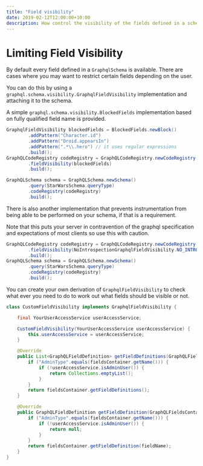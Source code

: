 ```yaml
---
title: "Field visibility"
date: 2019-02-12T12:00:00+10:00
description: How control the visibility of the fields defined in a schema
---
```


# Limiting Field Visibility

By default every field defined in a `GraphqlSchema` is available.  There are cases where you may want to restrict certain fields
depending on the user.

You can do this by using a `graphql.schema.visibility.GraphqlFieldVisibility` implementation and attaching it to the schema.

A simple `graphql.schema.visibility.BlockedFields` implementation based on fully qualified field name is provided.

```java
GraphqlFieldVisibility blockedFields = BlockedFields.newBlock()
        .addPattern("Character.id")
        .addPattern("Droid.appearsIn")
        .addPattern(".*\\.hero") // it uses regular expressions
        .build();
GraphQLCodeRegistry codeRegistry = GraphQLCodeRegistry.newCodeRegistry()
        .fieldVisibility(blockedFields)
        .build();

GraphQLSchema schema = GraphQLSchema.newSchema()
        .query(StarWarsSchema.queryType)
        .codeRegistry(codeRegistry)
        .build();
```

There is also another implementation that prevents instrumentation from being able to be performed on your schema, if that is a requirement.

Note that this puts your server in contravention of the graphql specification and expectations of most clients so use this with caution.

```java
GraphQLCodeRegistry codeRegistry = GraphQLCodeRegistry.newCodeRegistry()
        .fieldVisibility(NoIntrospectionGraphqlFieldVisibility.NO_INTROSPECTION_FIELD_VISIBILITY)
        .build();
GraphQLSchema schema = GraphQLSchema.newSchema()
        .query(StarWarsSchema.queryType)
        .codeRegistry(codeRegistry)
        .build();
```

You can create your own derivation of `GraphqlFieldVisibility` to check what ever you need to do to work out what fields
should be visible or not.

```java
class CustomFieldVisibility implements GraphqlFieldVisibility {

    final YourUserAccessService userAccessService;

    CustomFieldVisibility(YourUserAccessService userAccessService) {
        this.userAccessService = userAccessService;
    }

    @Override
    public List<GraphQLFieldDefinition> getFieldDefinitions(GraphQLFieldsContainer fieldsContainer) {
        if ("AdminType".equals(fieldsContainer.getName())) {
            if (!userAccessService.isAdminUser()) {
                return Collections.emptyList();
            }
        }
        return fieldsContainer.getFieldDefinitions();
    }

    @Override
    public GraphQLFieldDefinition getFieldDefinition(GraphQLFieldsContainer fieldsContainer, String fieldName) {
        if ("AdminType".equals(fieldsContainer.getName())) {
            if (!userAccessService.isAdminUser()) {
                return null;
            }
        }
        return fieldsContainer.getFieldDefinition(fieldName);
    }
}
```
